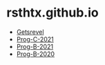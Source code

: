 # rsthtx.github.io

- [Getsrevel](https://getsrevel.github.io/)
- [Prog-C-2021](prog-c-2021/)
- [Prog-B-2021](prog-b-2021/)
- [Prog-B-2020](prog-b-2020/)


<canvas id="qr"></canvas>

<script src="https://cdn.jsdelivr.net/npm/qrious@4.0.2/dist/qrious.min.js" integrity="sha256-25ncr0CpJhgbzkUiR3wu/Fkk9sSykRG2qX+upHfJUos=" crossorigin="anonymous"></script>
<script>
  (function() {
    let qr = new QRious({
      element: document.getElementById('qr'),
      size: 256,
      level: 'H',
      background: '#b5e853',
      value: window.location.href
    });
  })();
</script> 
